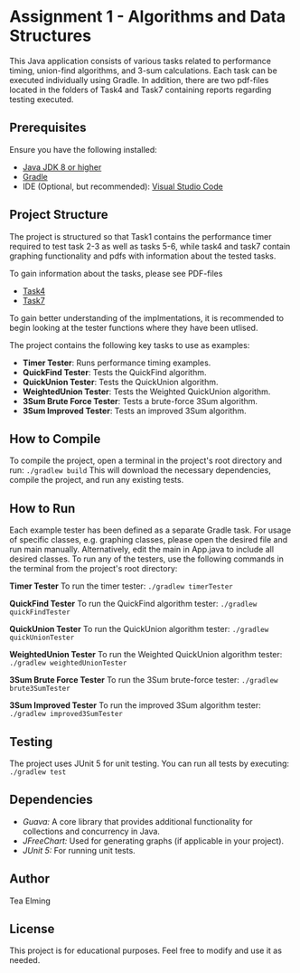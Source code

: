 # Assignment 1 - Algorithms and Data Structures

This Java application consists of various tasks related to performance timing, union-find algorithms, and 3-sum calculations. Each task can be executed individually using Gradle. In addition, there are two pdf-files located in the folders of Task4 and Task7 containing reports regarding testing executed.

## Prerequisites

Ensure you have the following installed:
- [Java JDK 8 or higher](https://www.oracle.com/java/technologies/javase-jdk11-downloads.html)
- [Gradle](https://gradle.org/install/)
- IDE (Optional, but recommended): [Visual Studio Code](https://code.visualstudio.com/)

## Project Structure
The project is structured so that Task1 contains the performance timer required to test task 2-3 as well as tasks 5-6, while task4 and task7 contain graphing functionality and pdfs with information about the tested tasks.

To gain information about the tasks, please see PDF-files
- [Task4](./app/src/main/java/assignment1/task4/Question4.pdf)
- [Task7](./app/src/main/java/assignment1/task7/Question7.pdf)

To gain better understanding of the implmentations, it is recommended to begin looking at the tester functions where they have been utlised.

The project contains the following key tasks to use as examples:
- **Timer Tester**: Runs performance timing examples.
- **QuickFind Tester**: Tests the QuickFind algorithm.
- **QuickUnion Tester**: Tests the QuickUnion algorithm.
- **WeightedUnion Tester**: Tests the Weighted QuickUnion algorithm.
- **3Sum Brute Force Tester**: Tests a brute-force 3Sum algorithm.
- **3Sum Improved Tester**: Tests an improved 3Sum algorithm.

## How to Compile

To compile the project, open a terminal in the project's root directory and run:
`
./gradlew build
`
This will download the necessary dependencies, compile the project, and run any existing tests.

## How to Run
Each example tester has been defined as a separate Gradle task.
For usage of specific classes, e.g. graphing classes, please open the desired file and run main manually. Alternatively, edit the main in App.java to include all desired classes.
To run any of the testers, use the following commands in the terminal from the project's root directory:

**Timer Tester**
To run the timer tester:
`
./gradlew timerTester
`

**QuickFind Tester**
To run the QuickFind algorithm tester:
`
./gradlew quickFindTester
`

**QuickUnion Tester**
To run the QuickUnion algorithm tester:
`
./gradlew quickUnionTester
`

**WeightedUnion Tester**
To run the Weighted QuickUnion algorithm tester:
`
./gradlew weightedUnionTester
`

**3Sum Brute Force Tester**
To run the 3Sum brute-force tester:
`
./gradlew brute3SumTester
`

**3Sum Improved Tester**
To run the improved 3Sum algorithm tester:
`
./gradlew improved3SumTester
`

## Testing
The project uses JUnit 5 for unit testing. You can run all tests by executing:
`
./gradlew test
`
## Dependencies

- *Guava:* A core library that provides additional functionality for collections and concurrency in Java.
- *JFreeChart:* Used for generating graphs (if applicable in your project).
- *JUnit 5:* For running unit tests.

## Author
Tea Elming

## License

This project is for educational purposes. Feel free to modify and use it as needed.